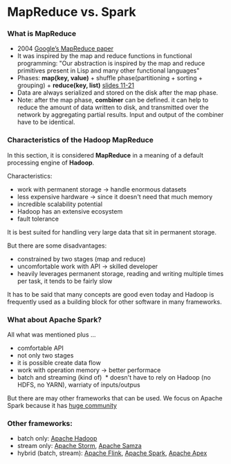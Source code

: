 # MapReduce vs. Spark

### What is MapReduce
 - 2004 [Google’s MapReduce paper](https://static.googleusercontent.com/media/research.google.com/en//archive/mapreduce-osdi04.pdf)
 - It was inspired by the map and reduce functions in functional programming: "Our abstraction is inspired by the map and reduce primitives present in Lisp and many other functional languages"
 - Phases: **map(key, value)** + shuffle phase(partitioning + sorting + grouping) + **reduce(key, list<value>)** [slides 11-21](https://www.slideshare.net/JoaquinVanschoren/hadoop-tutorial-12877034)
 - Data are always serialized and stored on the disk after the map phase.
 - Note: after the map phase, **combiner** can be defined. it can help to reduce the amount of data written to disk, and transmitted over the network by aggregating partial results. Input and output of the combiner have to be identical. 

### Characteristics of the Hadoop MapReduce
In this section, it is considered **MapReduce** in a meaning of a default processing engine of **Hadoop**.

  Characteristics:
   * work with permanent storage -> handle enormous datasets
   * less expensive hardware -> since it doesn't need that much memory
   * incredible scalability potential
   * Hadoop has an extensive ecosystem
   * fault tolerance 

It is best suited for handling very large data that sit in permanent storage.

But there are some disadvantages:
  * constrained by two stages (map and reduce)
  * uncomfortable work with API -> skilled developer
  * heavily leverages permanent storage, reading and writing multiple times per task, it tends to be fairly slow

It has to be said that many concepts are good even today and Hadoop is frequently used as a building block for other software in many frameworks.

### What about Apache Spark?
All what was mentioned plus ...
  * comfortable API
  * not only two stages
  * it is possible create data flow
  * work with operation memory -> better performace
  * batch and streaming (kind of)
  * doesn't have to rely on Hadoop (no HDFS, no YARN), warriaty of inputs/outpus

But there are may other frameworks that can be used. We focus on Apache Spark because it has [huge community](https://www.openhub.net/p/apache-spark) 

### Other frameworks:
  * batch only: [Apache Hadoop](http://hadoop.apache.org/)
  * stream only: [Apache Storm](http://storm.apache.org/), [Apache Samza](http://samza.apache.org/)
  * hybrid (batch, stream): [Apache Flink](https://flink.apache.org/), [Apache Spark](https://spark.apache.org/), [Apache Apex](https://apex.apache.org/)
